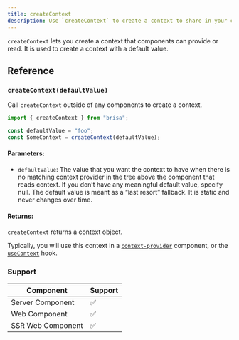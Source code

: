 ```yaml
---
title: createContext
description: Use `createContext` to create a context to share in your components
---
```


`createContext` lets you create a context that components can provide or read. It is used to create a context with a default value.

## Reference

### `createContext(defaultValue)`

Call `createContext` outside of any components to create a context.

```ts
import { createContext } from "brisa";

const defaultValue = "foo";
const SomeContext = createContext(defaultValue);
```

#### Parameters:

- `defaultValue`: The value that you want the context to have when there is no matching context provider in the tree above the component that reads context. If you don’t have any meaningful default value, specify null. The default value is meant as a “last resort” fallback. It is static and never changes over time.

#### Returns:

`createContext` returns a context object.

Typically, you will use this context in a [`context-provider`](/api-reference/components/context-provider) component, or the [`useContext`](/building-your-application/components-details/context#consume-context-usecontext) hook.

### Support

| Component         | Support |
| ----------------- | ------- |
| Server Component  | ✅      |
| Web Component     | ✅      |
| SSR Web Component | ✅      |
